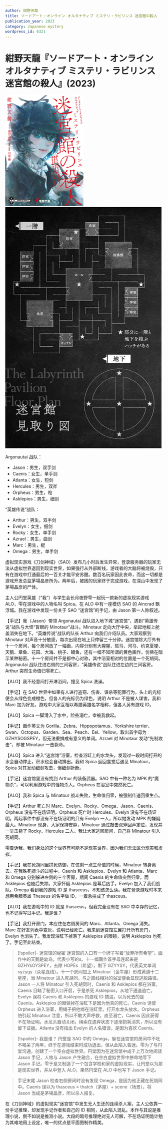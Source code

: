 ```yaml
---
author: 紺野天龍
title: ソードアート・オンライン オルタナティブ ミステリ・ラビリンス 迷宮館の殺人
publication_year: 2023
category: Japanese mystery
wordpress_id: 6321
---
```


# 紺野天龍『ソードアート・オンライン オルタナティブ ミステリ・ラビリンス 迷宮館の殺人』(2023)

<img src=images/2023_cover.jpg width=250/>

<img src=images/2023_map.jpg width=500/>

Argonautai 战队：
* Jason：男生，双手剑
* Caenis：女生，单手剑
* Atlanta：女生，短剑
* Hercules：男生，双斧
* Orpheus：男生，枪
* Asklepios：男生，细剑

“英雄传说”战队：
* Arthur：男生，双手剑
* Evelyn：女生，细剑
* Rocky：女生，单手剑
* Azrael：男生，曲剑
* Marc：男生，棍
* Omega：男生，单手剑

虚拟现实游戏《刀剑神域》（SAO）发布几小时后发生异常，登录服务器的玩家无法从虚拟世界退回到现实世界，如果强行从外部断线，游戏者的大脑将被烧毁，只有在游戏中打通最后的一百关才能平安苏醒。数百名玩家因此丧命，而这一切都是游戏开发总监茅場晶彦所为。两年后，被困的玩家终于完成游戏，在深山中发现了茅場晶彦的尸体。

主人公円堂英雄（“我”）与学生会长月夜野雫一起玩一款新的虚拟现实游戏 ALO，雫在游戏中的人物名叫 Spica。在 ALO 中有一座模仿 SAO 的 Aincrad 飘浮城。我在游戏中发现一份关于 SAO “迷宫馆”的手记，由 Jason 第一人称叙述。

【手记】我（Jason）带领 Argonautai 战队进入地下城“迷宫馆”，遇到“英雄传说”战队与大怪“盲眼的 Minotaur”战斗。Minotaur 走向大厅中央，举起地板上舱盖消失在地下。“英雄传说”战队的队长 Arthur 向我们介绍队员。大家观察到 Minotaur 对声音十分敏感，每次出现在地上只停留三十分钟。迷宫馆除大厅外有十一个房间，每个房间放了一幅画，内容分别有大猩猩、斑马、河马、约克夏㹴、天鹅、章鱼、花园、大海、桃子、鳗鱼，还有一幅不知所谓的黄色画作，仿佛在暗示某种秘密。十一个房间并不是都中心对称，其中浴室相对的位置是一个死胡同。Argonautai 战队住进右侧的三间客房，“英雄传说”战队住进左边的三间客房。Arthur 突然生命值归零死亡。

【ALO】我不经意间打开淋浴间，撞见 Spica 洗澡。

【手记】在 SAO 世界中如果有人进行盗窃、伤害、谋杀等犯罪行为，头上的光标便会从绿色变成橙色，但各人的光标仍为绿色，说明 Arthur 不是被人谋害。我和 Marc 加为好友。游戏中大家互相以希腊英雄名字相称，但各人另有游戏 ID。

【ALO】Spica 一脚滑入了水中，险些溺亡，幸被我救起。

【手记】画作英文为 Gorilla、Zebra、Hippopotamus、Yorkshire terrier、Swan、Octopus、Garden、Sea、Peach、Eel、Yellow，取出首字母为 GZHYSOGSPEY，但无法重排成有意义的单词。Azrael 对 Minotaur 发动“先制攻击”，却被 Minotaur 一击毙命。

【ALO】Spica 进入“迷宫馆”浴室，检查浴缸上的水龙头，发现过一段时间打开的水会自动停止，积水也会自动排出。我和 Spica 返回食堂后遇见 Minatour，Spica 对其发动细剑攻击，但细剑折断。

【手记】迷宫馆里没有找到 Arthur 的装备武器。SAO 中有一种名为 MPK 的“魔物杀”，可以利用游戏中的怪物杀人。Orpheus 在浴室中突然死亡。

【ALO】我和 Spica 与 Minatour 战斗失败，生命值归零，被强制传送回重生点。

【手记】Arthur 死亡时 Marc、Evelyn、Rocky、Omega、Jason、Caenis、Orpheus 没有不在场证明，Orpheus 死亡时 Hercules、Evelyn 没有不在场证明。两起事件中都没有不在场证明的只有 Evelyn 一人，所以她发动 MPK 的嫌疑最大。Minatour 现身，大家保持安静，Minatour 通过敲击双斧回声定位，发现并一举击毙了 Rocky、Hercules 二人。我让大家逃回房间，自己将 Minatour 引入死胡同。

雫告诉我，我们身处的这个世界有可能不是现实世界，因为我们无法区分现实和虚拟。

【手记】我在死胡同里拼死防御，在仅剩一点生命值的时候，Minatour 转身离去。在我殊死搏斗的过程中，Caenis 和 Asklepios、Evelyn 和 Atlanta、Marc 和 Omega 分别躲进左侧的三个客房，期间 Caenis 的生命值突然归零，而 Asklepios 也随后失踪。大家怀疑 Asklepios 是幕后凶手。Evelyn 加入了我们战队。Omega 看到我的游戏 ID 是 thasceus，不知该怎么读。我在登录游戏时本来想用希腊英雄 Theseus 的名字做 ID，一着急拼成了 thasceus。

【ALO】我在游戏中的 ID 就是 thasceus，但我完全没有在 SAO 中幸存的记忆，也不记得写过手记。我是谁？

【手记】我打开房门，本应住在右侧房间的 Marc、Atlanta、Omega 消失。Marc 在好友列表中变灰，说明已经死亡。我来到迷宫馆左翼打开所有房门，Evelyn 也消失了。我发现浴缸下掉落了 Asklepios 的眼镜，说明 Asklepios 也死了。手记至此结束。

> [!spoiler]- 迷宫馆的秘密
> 迷宫馆的入口有一个牌子写着“放弃所有希望”。画作中的天鹅是幼鸟，代表小写的s。十一幅画作首字母连起来是 GZHYsOYSPEY，去除 HOPEs（希望），剩下 GZYYSY，代表英文单词 syzygy（众星连线）。十一个房间加上 Minatour（金牛座）形成黄道十二星座，当 Minatour 进入死胡同，与之直线相对的浴室便会显现逃脱路径。Jason 一人将 Minatour 引入死胡同时，Caenis 和 Asklepios 都在浴室。Caenis 目睹了秘密入口开启，于是杀死 Asklepios，从地下通道逃亡。Evelyn 误将 Caenis 和 Asklepios 的游戏 ID 搞混，以为死去的是 Caenis。Asklepios 的眼镜掉在浴缸下是因为他真的死亡。Caenis 诱使 Orpheus 进入浴室，用绳子把他绑在浴缸里，打开水龙头放水。Orpheus 怕引起 Minatour 注意，所以不敢大声呼救，直至溺亡，Caenis 因此获得不在场证明。水龙头自动关闭，绳索在遗弃状态下逐渐损耗消失，所以没有留下证据。Atlanta 没有指出 Evelyn 的人名错误，是因为喜欢 Caenis。

> [!spoiler]- 我是谁？
> 円堂是 SAO 中的 Omega，躲在迷宫馆的房间中不吃不喝呆了两年，终于在游戏结束时成功退出，但从此陷入昏迷。雫为了与円堂沟通，创建了一个空白虚拟世界。円堂因为在迷宫馆中成千上万次地阅读 Jason 手记，人格与 Jason 产生融合，在空白虚拟世界中拼命地写下 Jason 手记。雫于是又制造了一个包含学校和家的虚拟现实，让円堂以为那是现实世界，并从中登入 ALO，果然円堂在 ALO 中也写下 Jason 手记。

> 手记末尾 Jason 检查右侧房间时没有发现 Omega，是因为他正藏在死胡同中。Caenis 误以为 thasceus = thatch（茅屋）+ scene（场景），将 Jason 当成是茅場晶彦，所以杀人报复。

在《刀剑神域》的虚拟现实“迷宫馆”中发生无人生还的连续杀人案，主人公依靠一份手记推理，却发现手记作者和自己的 ID 相同，从此陷入混乱。本作与其说是推理小说，倒不如说是推测小说。大段的暗号推理绝对无人可解，不在场证明诡计勉为其难地用上设定，唯一的优点是平面图制作精美。